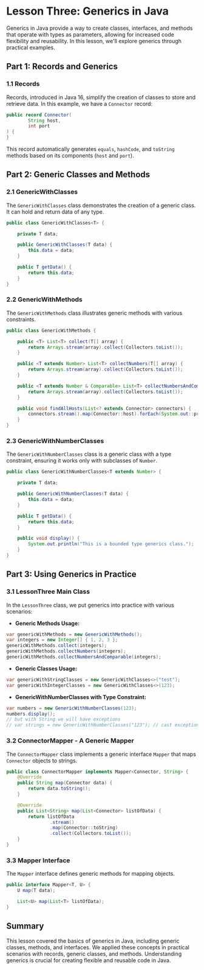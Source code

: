 # Lesson Three: Generics in Java

Generics in Java provide a way to create classes, interfaces, and methods that operate with types as parameters, allowing for increased code flexibility and reusability. In this lesson, we'll explore generics through practical examples.

## Part 1: Records and Generics

### 1.1 Records
Records, introduced in Java 16, simplify the creation of classes to store and retrieve data. In this example, we have a `Connector` record:

```java
public record Connector(
        String host,
        int port
) {
}
```

This record automatically generates `equals`, `hashCode`, and `toString` methods based on its components (`host` and `port`).

## Part 2: Generic Classes and Methods

### 2.1 GenericWithClasses
The `GenericWithClasses` class demonstrates the creation of a generic class. It can hold and return data of any type.

```java
public class GenericWithClasses<T> {

    private T data;

    public GenericWithClasses(T data) {
        this.data = data;
    }

    public T getData() {
        return this.data;
    }
}
```

### 2.2 GenericWithMethods
The `GenericWithMethods` class illustrates generic methods with various constraints.

```java
public class GenericWithMethods {

    public <T> List<T> collect(T[] array) {
        return Arrays.stream(array).collect(Collectors.toList());
    }

    public <T extends Number> List<T> collectNumbers(T[] array) {
        return Arrays.stream(array).collect(Collectors.toList());
    }

    public <T extends Number & Comparable> List<T> collectNumbersAndComparable(T[] array) {
        return Arrays.stream(array).collect(Collectors.toList());
    }

    public void findAllHosts(List<? extends Connector> connectors) {
        connectors.stream().map(Connector::host).forEach(System.out::println);
    }
}
```

### 2.3 GenericWithNumberClasses
The `GenericWithNumberClasses` class is a generic class with a type constraint, ensuring it works only with subclasses of `Number`.

```java
public class GenericWithNumberClasses<T extends Number> {

    private T data;

    public GenericWithNumberClasses(T data) {
        this.data = data;
    }

    public T getData() {
        return this.data;
    }

    public void display() {
        System.out.println("This is a bounded type generics class.");
    }
}
```

## Part 3: Using Generics in Practice

### 3.1 LessonThree Main Class
In the `LessonThree` class, we put generics into practice with various scenarios:

- **Generic Methods Usage:**
```java
var genericWithMethods = new GenericWithMethods();
var integers = new Integer[] { 1, 2, 3 };
genericWithMethods.collect(integers);
genericWithMethods.collectNumbers(integers);
genericWithMethods.collectNumbersAndComparable(integers);
```

- **Generic Classes Usage:**
```java
var genericWithStringClasses = new GenericWithClasses<>("test");
var genericWithIntegerClasses = new GenericWithClasses<>(123);
```

- **GenericWithNumberClasses with Type Constraint:**
```java
var numbers = new GenericWithNumberClasses(123);
numbers.display();
// but with String we will have exceptions
// var strings = new GenericWithNumberClasses("123"); // cast exception
```

### 3.2 ConnectorMapper - A Generic Mapper
The `ConnectorMapper` class implements a generic interface `Mapper` that maps `Connector` objects to strings.

```java
public class ConnectorMapper implements Mapper<Connector, String> {
    @Override
    public String map(Connector data) {
        return data.toString();
    }

    @Override
    public List<String> map(List<Connector> listOfData) {
        return listOfData
                .stream()
                .map(Connector::toString)
                .collect(Collectors.toList());
    }
}
```

### 3.3 Mapper Interface
The `Mapper` interface defines generic methods for mapping objects.

```java
public interface Mapper<T, U> {
    U map(T data);

    List<U> map(List<T> listOfData);
}
```

## Summary

This lesson covered the basics of generics in Java, including generic classes, methods, and interfaces. We applied these concepts in practical scenarios with records, generic classes, and methods. Understanding generics is crucial for creating flexible and reusable code in Java.